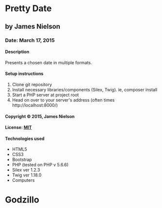 # Pretty Date
## by James Nielson
### Date: March 17, 2015
#### Description
Presents a chosen date in multiple formats.  


#### Setup instructions
1. Clone git repository
2. Install necessary libraries/components (Silex, Twig).  ie, composer install
3. Start a PHP server at project root
3. Head on over to your server's address (often times http://localhost:8000/)  

#### Copyright © 2015, James Nielson

#### License: <a href="https://github.com/twbs/bootstrap/blob/master/LICENSE">MIT</a>  

#### Technologies used
- HTML5
- CSS3
- Bootstrap
- PHP (tested on PHP v 5.6.6)
- Silex ver 1.2.3
- Twig ver 1.18.0
- Computers
# Godzillo
